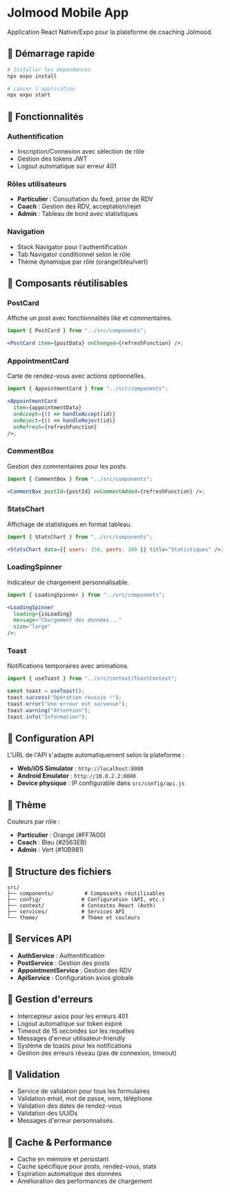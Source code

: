 # Jolmood Mobile App

Application React Native/Expo pour la plateforme de coaching Jolmood.

## 🚀 Démarrage rapide

```bash
# Installer les dépendances
npx expo install

# Lancer l'application
npx expo start
```

## 📱 Fonctionnalités

### Authentification

- Inscription/Connexion avec sélection de rôle
- Gestion des tokens JWT
- Logout automatique sur erreur 401

### Rôles utilisateurs

- **Particulier** : Consultation du feed, prise de RDV
- **Coach** : Gestion des RDV, acceptation/rejet
- **Admin** : Tableau de bord avec statistiques

### Navigation

- Stack Navigator pour l'authentification
- Tab Navigator conditionnel selon le rôle
- Thème dynamique par rôle (orange/bleu/vert)

## 🧩 Composants réutilisables

### PostCard

Affiche un post avec fonctionnalités like et commentaires.

```jsx
import { PostCard } from "../src/components";

<PostCard item={postData} onChanged={refreshFunction} />;
```

### AppointmentCard

Carte de rendez-vous avec actions optionnelles.

```jsx
import { AppointmentCard } from "../src/components";

<AppointmentCard
  item={appointmentData}
  onAccept={() => handleAccept(id)}
  onReject={() => handleReject(id)}
  onRefresh={refreshFunction}
/>;
```

### CommentBox

Gestion des commentaires pour les posts.

```jsx
import { CommentBox } from "../src/components";

<CommentBox postId={postId} onCommentAdded={refreshFunction} />;
```

### StatsChart

Affichage de statistiques en format tableau.

```jsx
import { StatsChart } from "../src/components";

<StatsChart data={{ users: 150, posts: 300 }} title="Statistiques" />;
```

### LoadingSpinner

Indicateur de chargement personnalisable.

```jsx
import { LoadingSpinner } from "../src/components";

<LoadingSpinner
  loading={isLoading}
  message="Chargement des données..."
  size="large"
/>;
```

### Toast

Notifications temporaires avec animations.

```jsx
import { useToast } from "../src/context/ToastContext";

const toast = useToast();
toast.success("Opération réussie !");
toast.error("Une erreur est survenue");
toast.warning("Attention");
toast.info("Information");
```

## 🔧 Configuration API

L'URL de l'API s'adapte automatiquement selon la plateforme :

- **Web/iOS Simulator** : `http://localhost:8080`
- **Android Emulator** : `http://10.0.2.2:8080`
- **Device physique** : IP configurable dans `src/config/api.js`

## 🎨 Thème

Couleurs par rôle :

- **Particulier** : Orange (#FF7A00)
- **Coach** : Bleu (#2563EB)
- **Admin** : Vert (#10B981)

## 📁 Structure des fichiers

```
src/
├── components/          # Composants réutilisables
├── config/             # Configuration (API, etc.)
├── context/            # Contextes React (Auth)
├── services/           # Services API
└── theme/              # Thème et couleurs
```

## 🔌 Services API

- **AuthService** : Authentification
- **PostService** : Gestion des posts
- **AppointmentService** : Gestion des RDV
- **ApiService** : Configuration axios globale

## 🚨 Gestion d'erreurs

- Intercepteur axios pour les erreurs 401
- Logout automatique sur token expiré
- Timeout de 15 secondes sur les requêtes
- Messages d'erreur utilisateur-friendly
- Système de toasts pour les notifications
- Gestion des erreurs réseau (pas de connexion, timeout)

## 🧪 Validation

- Service de validation pour tous les formulaires
- Validation email, mot de passe, nom, téléphone
- Validation des dates de rendez-vous
- Validation des UUIDs
- Messages d'erreur personnalisés

## 💾 Cache & Performance

- Cache en mémoire et persistant
- Cache spécifique pour posts, rendez-vous, stats
- Expiration automatique des données
- Amélioration des performances de chargement
